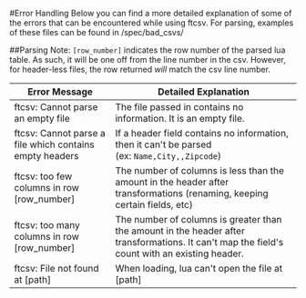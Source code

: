 #Error Handling
Below you can find a more detailed explanation of some of the errors that can be encountered while using ftcsv. For parsing, examples of these files can be found in /spec/bad_csvs/



##Parsing
Note: `[row_number]` indicates the row number of the parsed lua table. As such, it will be one off from the line number in the csv. However, for header-less files, the row returned *will* match the csv line number.

| Error Message  | Detailed Explanation |
| ------------- | ------------- |
| ftcsv: Cannot parse an empty file         | The file passed in contains no information. It is an empty file. |
| ftcsv: Cannot parse a file which contains empty headers | If a header field contains no information, then it can't be parsed <br> (ex: `Name,City,,Zipcode`) |
| ftcsv: too few columns in row [row_number]    | The number of columns is less than the amount in the header after transformations (renaming, keeping certain fields, etc) |
| ftcsv: too many columns in row [row_number]   | The number of columns is greater than the amount in the header after transformations. It can't map the field's count with an existing header. |
| ftcsv: File not found at [path]           | When loading, lua can't open the file at [path] | 